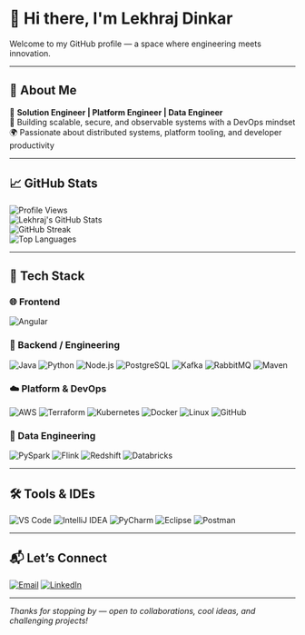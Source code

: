 # 👋 Hi there, I'm Lekhraj Dinkar

Welcome to my GitHub profile — a space where engineering meets innovation.

---

## 🚀 About Me

🎯 **Solution Engineer | Platform Engineer | Data Engineer**  
🔧 Building scalable, secure, and observable systems with a DevOps mindset  
🌍 Passionate about distributed systems, platform tooling, and developer productivity

---

## 📈 GitHub Stats

![Profile Views](https://komarev.com/ghpvc/?username=lekhrajdinkar&style=flat-square)  
![Lekhraj's GitHub Stats](https://github-readme-stats.vercel.app/api?username=lekhrajdinkar&show_icons=true&theme=default)  
![GitHub Streak](https://streak-stats.demolab.com/?user=lekhrajdinkar&theme=default)  
![Top Languages](https://github-readme-stats.vercel.app/api/top-langs/?username=lekhrajdinkar&layout=compact&hide=Jupyter%20Notebook,HTML)

---

## 💼 Tech Stack

### 🌐 Frontend
![Angular](https://skillicons.dev/icons?i=angular,ts,html,css,js,redux,rxjs)

### 🧠 Backend / Engineering
![Java](https://skillicons.dev/icons?i=java,spring,hibernate)
![Python](https://skillicons.dev/icons?i=python,django)
![Node.js](https://skillicons.dev/icons?i=nodejs)
![PostgreSQL](https://skillicons.dev/icons?i=postgres)
![Kafka](https://skillicons.dev/icons?i=kafka)
![RabbitMQ](https://skillicons.dev/icons?i=rabbitmq)
![Maven](https://skillicons.dev/icons?i=maven)


### ☁️ Platform & DevOps
![AWS](https://skillicons.dev/icons?i=aws)
![Terraform](https://skillicons.dev/icons?i=terraform)
![Kubernetes](https://skillicons.dev/icons?i=kubernetes)
![Docker](https://skillicons.dev/icons?i=docker)
![Linux](https://skillicons.dev/icons?i=linux)
![GitHub](https://skillicons.dev/icons?i=github,git,bash)

### 🧩 Data Engineering
![PySpark](https://skillicons.dev/icons?i=spark,python,sql)
![Flink](https://skillicons.dev/icons?i=flink)
![Redshift](https://skillicons.dev/icons?i=redshift)
![Databricks](https://skillicons.dev/icons?i=databricks)

---

## 🛠️ Tools & IDEs

![VS Code](https://skillicons.dev/icons?i=vscode)
![IntelliJ IDEA](https://skillicons.dev/icons?i=idea)
![PyCharm](https://skillicons.dev/icons?i=pycharm)
![Eclipse](https://skillicons.dev/icons?i=eclipse)
![Postman](https://skillicons.dev/icons?i=postman)

---

## 📬 Let’s Connect

[![Email](https://img.shields.io/badge/Email-D14836?style=for-the-badge&logo=gmail&logoColor=white)](mailto:lekhrajdinkarus@gmail.com)
[![LinkedIn](https://img.shields.io/badge/LinkedIn-0A66C2?style=for-the-badge&logo=linkedin&logoColor=white)](https://www.linkedin.com/in/lekhraj-dinkar-25872140/)

---

_Thanks for stopping by — open to collaborations, cool ideas, and challenging projects!_

